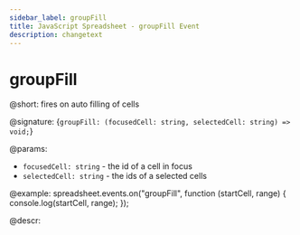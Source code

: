 ```yaml
---
sidebar_label: groupFill
title: JavaScript Spreadsheet - groupFill Event
description: changetext
---
```


# groupFill

@short: fires on auto filling of cells

@signature: {`groupFill: (focusedCell: string, selectedCell: string) => void;`}

@params:
- `focusedCell: string` - the id of a cell in focus
- `selectedCell: string` - the ids of a selected cells

@example:
spreadsheet.events.on("groupFill", function (startCell, range) {
    console.log(startCell, range);
});

@descr:

